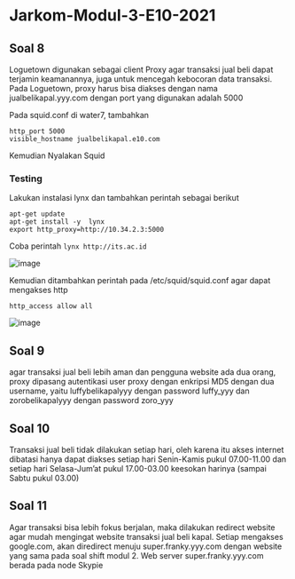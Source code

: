 # Jarkom-Modul-3-E10-2021

## Soal 8
Loguetown digunakan sebagai client Proxy agar transaksi jual beli dapat terjamin keamanannya, juga untuk mencegah kebocoran data transaksi. Pada Loguetown, proxy harus bisa diakses dengan nama jualbelikapal.yyy.com dengan port yang digunakan adalah 5000

Pada squid.conf di water7, tambahkan
```
http_port 5000
visible_hostname jualbelikapal.e10.com
```
Kemudian Nyalakan Squid

### Testing 
Lakukan instalasi lynx dan tambahkan perintah sebagai berikut
```
apt-get update
apt-get install -y  lynx
export http_proxy=http://10.34.2.3:5000
```
Coba perintah `lynx http://its.ac.id`

![image](https://user-images.githubusercontent.com/77628684/141643103-4bd0b977-284b-4f2e-b6e7-cf8c8ce1110c.png)

Kemudian ditambahkan perintah pada /etc/squid/squid.conf agar dapat mengakses http

```
http_access allow all
```

![image](https://user-images.githubusercontent.com/77628684/141643120-3aa62ff4-efb4-4dde-8428-3734d8da6e9a.png)


## Soal 9
agar transaksi jual beli lebih aman dan pengguna website ada dua orang, proxy dipasang autentikasi user proxy dengan enkripsi MD5 dengan dua username, yaitu luffybelikapalyyy dengan password luffy_yyy dan zorobelikapalyyy dengan password zoro_yyy

## Soal 10
Transaksi jual beli tidak dilakukan setiap hari, oleh karena itu akses internet dibatasi hanya dapat diakses setiap hari Senin-Kamis pukul 07.00-11.00 dan setiap hari Selasa-Jum’at pukul 17.00-03.00 keesokan harinya (sampai Sabtu pukul 03.00)

## Soal 11
Agar transaksi bisa lebih fokus berjalan, maka dilakukan redirect website agar mudah mengingat website transaksi jual beli kapal. Setiap mengakses google.com, akan diredirect menuju super.franky.yyy.com dengan website yang sama pada soal shift modul 2. Web server super.franky.yyy.com berada pada node Skypie  
